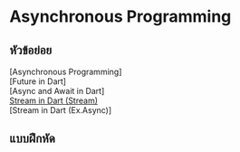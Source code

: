 # Asynchronous Programming


## หัวข้อย่อย
  [Asynchronous Programming]
  <br>
  [Future in Dart]
  <br>
  [Async and Await in Dart]
  <br>
  [Stream in Dart (Stream)](https://github.com/soonklang/dart-tutorial/blob/main/8.%20Asynchronous%20Programming/Stream%20in%20Dart%20(Stream).md)
  <br>
 [Stream in Dart (Ex.Async)]
  <br>


## แบบฝึกหัด
 
